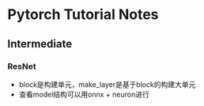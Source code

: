 # Pytorch Tutorial Notes
## Intermediate
### ResNet
- block是构建单元，make_layer是基于block的构建大单元
- 查看model结构可以用onnx + neuron进行